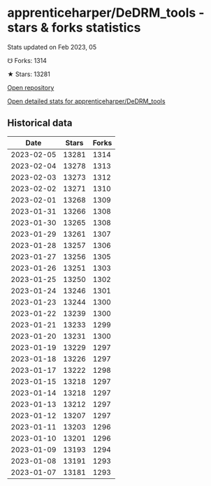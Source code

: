 # apprenticeharper/DeDRM_tools - stars & forks statistics

Stats updated on Feb 2023, 05

☋ Forks: 1314

★ Stars: 13281

[Open repository](https://github.com/apprenticeharper/DeDRM_tools)

[Open detailed stats for apprenticeharper/DeDRM_tools](https://reviewgithub.com/rep/apprenticeharper/DeDRM_tools)

## Historical data
| Date | Stars | Forks |
|------|-------|-------|
| 2023-02-05 | 13281 | 1314 | 
| 2023-02-04 | 13278 | 1313 | 
| 2023-02-03 | 13273 | 1312 | 
| 2023-02-02 | 13271 | 1310 | 
| 2023-02-01 | 13268 | 1309 | 
| 2023-01-31 | 13266 | 1308 | 
| 2023-01-30 | 13265 | 1308 | 
| 2023-01-29 | 13261 | 1307 | 
| 2023-01-28 | 13257 | 1306 | 
| 2023-01-27 | 13256 | 1305 | 
| 2023-01-26 | 13251 | 1303 | 
| 2023-01-25 | 13250 | 1302 | 
| 2023-01-24 | 13246 | 1301 | 
| 2023-01-23 | 13244 | 1300 | 
| 2023-01-22 | 13239 | 1300 | 
| 2023-01-21 | 13233 | 1299 | 
| 2023-01-20 | 13231 | 1300 | 
| 2023-01-19 | 13229 | 1297 | 
| 2023-01-18 | 13226 | 1297 | 
| 2023-01-17 | 13222 | 1298 | 
| 2023-01-15 | 13218 | 1297 | 
| 2023-01-14 | 13218 | 1297 | 
| 2023-01-13 | 13212 | 1297 | 
| 2023-01-12 | 13207 | 1297 | 
| 2023-01-11 | 13203 | 1296 | 
| 2023-01-10 | 13201 | 1296 | 
| 2023-01-09 | 13193 | 1294 | 
| 2023-01-08 | 13191 | 1293 | 
| 2023-01-07 | 13181 | 1293 | 

